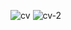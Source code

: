 ![cv](https://github.com/hkonate/resume/assets/61467957/c957c984-79db-41ab-8763-8fa4791c5331)
![cv-2](https://github.com/hkonate/resume/assets/61467957/b86ce4b2-3c6d-43dc-8d53-e63158a635b8)
